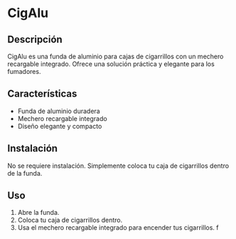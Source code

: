 # CigAlu

## Descripción
CigAlu es una funda de aluminio para cajas de cigarrillos con un mechero recargable integrado. Ofrece una solución práctica y elegante para los fumadores.

## Características
- Funda de aluminio duradera
- Mechero recargable integrado
- Diseño elegante y compacto

## Instalación
No se requiere instalación. Simplemente coloca tu caja de cigarrillos dentro de la funda.

## Uso
1. Abre la funda.
2. Coloca tu caja de cigarrillos dentro.
3. Usa el mechero recargable integrado para encender tus cigarrillos.
f

